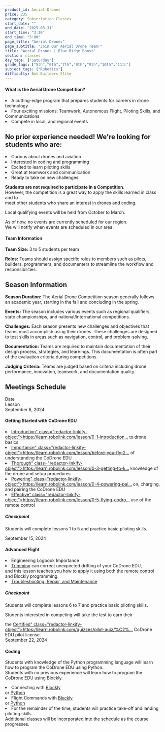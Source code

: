 ```yaml
---
product_id: Aerial-Drones
price: 235
category: Subscription Classes
start_date: ""
end_date: "2025-03-31"
start_time: "3:30"
end_time: "5:00"
page_title: "Aerial Drones"
page_subtitle: "Join Our Aerial Drone Team!"
title: "Aerial Drones | Blue Ridge Boost"
section: classes
day_tags: ["Saturday"]
grade_tags: ["5th","6th","7th","8th","9th","10th","11th"]
subject_tags: ["Robotics"]
difficulty: Bot Builders Elite
---
```

<div><div><h4>What is the Aerial Drone Competition?</h4></div><div>    <ul></div><div>      <li>A cutting-edge program that prepares students for careers in drone technology</li></div><div>      <li>Four exciting missions: Teamwork, Autonomous Flight, Piloting Skills, and Communications</li></div><div>      <li>Compete in local, and regional events</li></div><div>    </ul></div>
<div>    <h2>No prior experience needed! We're looking for students who are:</h2></div><div>    <ul></div><div>      <li>Curious about drones and aviation</li></div><div>      <li>Interested in coding and programming</li></div><div>      <li>Excited to learn piloting skills</li></div><div>      <li>Great at teamwork and communication</li></div><div>      <li>Ready to take on new challenges</li></div><div>    </ul></div>
<div><p></div><div><b>Students are not required to participate in a Competition. </b></div><div>However, the competition is a great way to apply the skills learned in class and to </div><div>meet other students who share an interest in drones and coding.</p></div>
<div><p>Local qualifying events will be held from October to March. </div><div>  As of now, no events are currently scheduled for our region.</div><div>  We will notify when events are scheduled in our area.</div><div></p></div>
<div><h4>Team Information</h2></div><div><p><strong>Team Size:</strong> 3 to 5 students per team</p></div><div><p><strong>Roles:</strong> Teams should assign specific roles to members such as pilots, builders, programmers, and documenters to streamline the workflow and responsibilities.</p></div>
<div><h2>Season Information</h2></div><div><p><strong>Season Duration:</strong> The Aerial Drone Competition season generally follows an academic year, starting in the fall and concluding in the spring.</p></div><div><p><strong>Events:</strong> The season includes various events such as regional qualifiers, state championships, and national/international competitions.</p></div><div><p><strong>Challenges:</strong> Each season presents new challenges and objectives that teams must accomplish using their drones. These challenges are designed to test skills in areas such as navigation, control, and problem-solving.</p></div><div><p><strong>Documentation:</strong> Teams are required to maintain documentation of their design process, strategies, and learnings. This documentation is often part of the evaluation criteria during competitions.</p></div><div><p><strong>Judging Criteria:</strong> Teams are judged based on criteria including drone performance, innovation, teamwork, and documentation quality.</p></div>
<div><h2>Meetings Schedule</h2></div><div><!-- September 8, 2024 --></div><div><div class="container"></div><div>  <div class="row"></div><div>    <div class="col-1"></div></div><div>    <div class="col-3">Date</div></div><div>    <div class="col-8">Lesson</div></div><div>  </div></div><div>  <div class="row"></div><div>    <div class="col-1"></div></div><div>    <div class="col-3">September 8, 2024</div></div><div>    <div class="col-8"></div><div>      <h4>Getting Started with CoDrone EDU</h4></div><div>      <ol class="lesson-list"></div><div>        <li><a href="<a href=" https:="" learn.robolink.com="" lesson="" 0-1-introduction-to-codrone-edu-2="" "="">Introduction" class="redactor-linkify-object">https://learn.robolink.com/lesson/0-1-introduction...</a> to drone basics</li></div><div>        <li><a href="<a href=" https:="" learn.robolink.com="" lesson="" before-you-fly-2="" "="">Importance" class="redactor-linkify-object">https://learn.robolink.com/lesson/before-you-fly-2...</a> of understanding the CoDrone EDU</li></div><div>        <li><a href="<a href=" https:="" learn.robolink.com="" lesson="" 0-3-getting-to-know-your-drone-and-controller-2="" "="">Thorough" class="redactor-linkify-object">https://learn.robolink.com/lesson/0-3-getting-to-k...</a> knowledge of the drone and setup procedures</li></div><div>        <li><a href="<a href=" https:="" learn.robolink.com="" lesson="" 0-4-powering-pairing-and-charging-2-2="" "="">Powering" class="redactor-linkify-object">https://learn.robolink.com/lesson/0-4-powering-pai...</a> on, charging, and pairing the CoDrone EDU</li></div><div>        <li><a href="<a href=" https:="" learn.robolink.com="" lesson="" 0-5-flying-codrone-edu-with-controller="" "="">Effective" class="redactor-linkify-object">https://learn.robolink.com/lesson/0-5-flying-codro...</a> use of the remote control</li></div><div>      </ol></div><div>      <div class="checkpoint"></div><div>        <h5>Checkpoint</h5></div><div>        <p>Students will complete lessons 1 to 5 and practice basic piloting skills.</p></div><div>      </div></div><div>    </div></div><div>  </div></div><div>  <!-- September 15, 2024 --></div><div>  <div class="row"></div><div>    <div class="col-1"></div></div><div>    <div class="col-3">September 15, 2024</div></div><div>    <div class="col-8"></div><div>      <h4>Advanced Flight</h4></div><div>        <ol class="lesson-list"></div><div>          <li>Engineering Logbook Importance</li></div><div>          <li><a href="https://learn.robolink.com/lesson/0-6-trimming/">Trimming</a> can correct unexpected drifting of your CoDrone EDU, </li></div><div>            and this lesson teaches you how to apply it using both the remote control and Blockly programming.</div><div>          </li></div><div>          <li><a href="https://learn.robolink.com/lesson/0-7-propellers-and-motors/">Troubleshooting, Repair, and Maintenance</a></li></div><div>        </ol></div><div>        <div class="checkpoint"></div><div>          <h5>Checkpoint</h5></div><div>          <p>Students will complete lessons 6 to 7 and practice basic piloting skills.</p></div><div>          <p>Students interested in competing will take the test to earn their </div><div>            the <a href="<a href=" https:="" learn.robolink.com="" quizzes="" pilot-quiz="" %c2%a0"="">Certified" class="redactor-linkify-object">https://learn.robolink.com/quizzes/pilot-quiz/%C2%...</a> CoDrone EDU pilot license.</div><div>        </div></div><div>    </div></div><div>  </div></div>
<div>  <div class="row"></div><div>    <div class="col-1"></div></div><div>    <div class="col-3">September 22, 2024</div></div><div>    <div class="col-8"></div><div>      <h4>Coding</h4></div><div>        Students with knowledge of the Python programming language will learn how to program the CoDrone EDU using Python. </div><div>        Students with no previous experience will learn how to program the CoDrone EDU using Blockly.</div><div>        <ol class="lesson-list"></div><div>          <li>Connecting with <a href="https://learn.robolink.com/lesson/0-1-connecting-and-coding-with-cde-blockly/">Blockly</a></li></div><div>            or <a href="https://learn.robolink.com/lesson/1-2-first-flight-cde/">Python</a></div><div>          </li></div><div>          <li>Flight Commands with <a href="https://learn.robolink.com/lesson/1-2-flight-events-junior-cde-blockly/">Blockly</a></li></div><div>            or <a href="https://learn.robolink.com/lesson/1-4-flight-movements-roll-and-pitch-cde/">Python</a></div><div>          </li></div><div>          <li>For the remainder of the time, students will practice take-off and landing piloting skills.</li></div><div>        </ol></div><div>    </div></div><div>  </div></div><div>  <div></div><div>    <div class="col-12">Additional classes will be incorporated into the schedule as the course progresses.</div></div><div>  </div></div>
<div></div></div></div>

